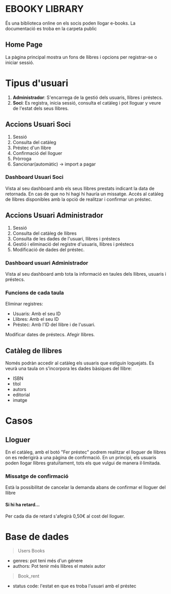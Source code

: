 # EBOOKY LIBRARY
És una biblioteca online on els socis poden llogar e-books. La documentació es troba en la carpeta public

## Home Page
La pàgina principal mostra un fons de llibres i opcions per registrar-se o iniciar sessió.

# Tipus d'usuari
1. **Administrador**: S'encarrega de la gestió dels usuaris, llibres i préstecs.
2. **Soci**: Es registra, inicia sessió, consulta el catàleg i pot lloguar y veure de l'estat dels seus llibres.

## Accions Usuari Soci
1. Sessió
2. Consulta del catàleg
3. Préstec d'un llibre
4. Confirmació del lloguer
5. Pròrroga
6. Sancionar(automàtic) -> import a pagar

### Dashboard Usuari Soci
Vista al seu dashboard amb els seus llibres prestats indicant la data de retornada. En cas de que no hi hagi hi hauría un missatge.
Accés al catàleg de llibres disponibles amb la opció de realitzar i confirmar un préstec.

## Accions Usuari Administrador
1. Sessió
2. Consulta del catàleg de llibres
3. Consulta de les dades de l'usuari, llibres i préstecs
4. Gestió i eliminació del registre d'usuaris, llibres i préstecs
5. Modificació de dades del préstec.

### Dashboard usuari Administrador
Vista al seu dashboard amb tota la informació en taules dels llibres, usuaris i préstecs.

### Funcions de cada taula
Eliminar registres:
- Usuaris: Amb el seu ID
- Llibres: Amb el seu ID
- Préstec: Amb l'ID del llibre i de l'usuari.

Modificar dates de préstecs.
Afegir llibres.


## Catàleg de llibres
Només podràn accedir al catàleg els usuaris que estiguin loguejats. 
Es veurà una taula on s'incorpora les dades bàsiques del llibre:
- ISBN
- títol
- autors
- editorial
- imatge

# Casos

## Lloguer
En el catàleg, amb el botó "Fer préstec" podrem realitzar el lloguer de llibres on es rederigirà a una pàgina de confirmació.
En un principi, els usuaris poden llogar llibres gratuïtament, tots els que vulgui de manera il·limitada.

### Missatge de confirmació
Està la possibilitat de cancelar la demanda abans de confirmar el lloguer del llibre

#### Si hi ha retard...
Per cada dia de retard s'afegirà 0,50€ al cost del lloguer.

# Base de dades
> Users
> Books
  - genres: pot teni més d'un génere
  - authors: Pot tenir més llibres el mateix autor
> Book_rent
  - status code: l'estat en que es troba l'usuari amb el préstec